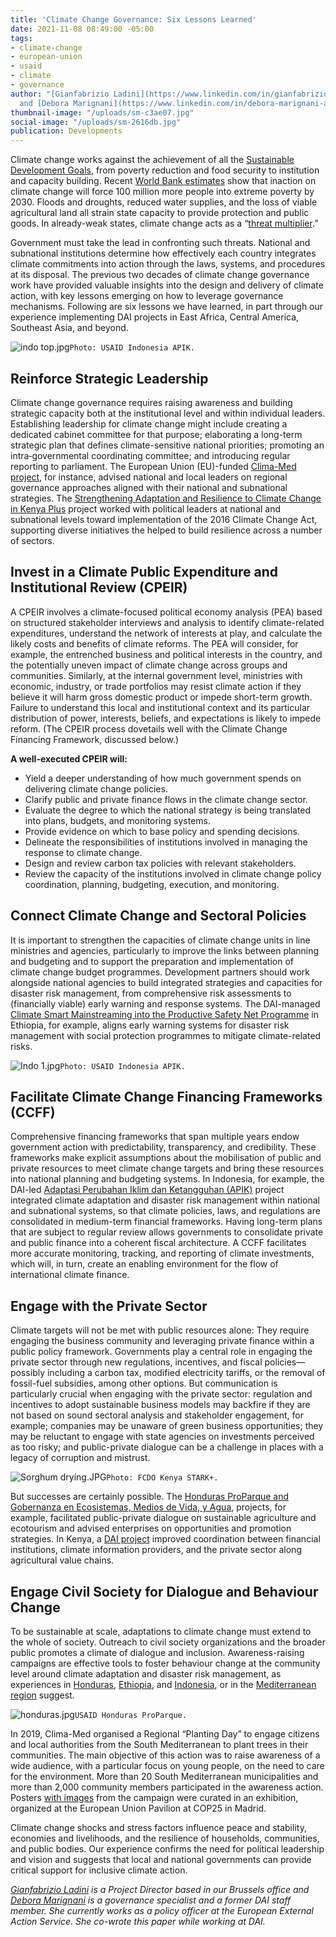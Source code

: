 ```yaml
---
title: 'Climate Change Governance: Six Lessons Learned'
date: 2021-11-08 08:49:00 -05:00
tags:
- climate-change
- european-union
- usaid
- climate
- governance
author: "[Gianfabrizio Ladini](https://www.linkedin.com/in/gianfabrizio-ladini-b5a01920/)
  and [Debora Marignani](https://www.linkedin.com/in/debora-marignani-a250b210/) "
thumbnail-image: "/uploads/sm-c3ae07.jpg"
social-image: "/uploads/sm-2616db.jpg"
publication: Developments
---
```


Climate change works against the achievement of all the [Sustainable Development Goals](https://sdgs.un.org/goals), from poverty reduction and food security to institution and capacity building. Recent [World Bank estimates](https://openknowledge.worldbank.org/bitstream/handle/10986/22787/9781464806735.pdf?sequence=13&isAllowed=y) show that inaction on climate change will force 100 million more people into extreme poverty by 2030. Floods and droughts, reduced water supplies, and the loss of viable agricultural land all strain state capacity to provide protection and public goods. In already-weak states, climate change acts as a “[threat multiplier](https://climate-diplomacy.org/magazine/conflict/new-climate-peace).” 

Government must take the lead in confronting such threats. National and subnational institutions determine how effectively each country integrates climate commitments into action through the laws, systems, and procedures at its disposal. The previous two decades of climate change governance work have provided valuable insights into the design and delivery of climate action, with key lessons emerging on how to leverage governance mechanisms. Following are six lessons we have learned, in part through our experience implementing DAI projects in East Africa, Central America, Southeast Asia, and beyond. 

![indo top.jpg](/uploads/indo%20top.jpg)`Photo: USAID Indonesia APIK.`





## Reinforce Strategic Leadership

Climate change governance requires raising awareness and building strategic capacity both at the institutional level and within individual leaders. Establishing leadership for climate change might include creating a dedicated cabinet committee for that purpose; elaborating a long-term strategic plan that defines climate-sensitive national priorities; promoting an intra‐governmental coordinating committee; and introducing regular reporting to parliament. The European Union (EU)-funded [Clima-Med project](https://www.dai.com/our-work/projects/regional-eu-for-climate-action-in-the-european-neighbourhood-instrument-eni-southern-neighbourhood), for instance, advised national and local leaders on regional governance approaches aligned with their national and subnational strategies. The [Strengthening Adaptation and Resilience to Climate Change in Kenya Plus](https://www.dai.com/our-work/projects/kenya-strengthening-adaptation-and-resilience-climate-change-kenya-plus-starck) project worked with political leaders at national and subnational levels toward implementation of the 2016 Climate Change Act, supporting diverse initiatives the helped to build resilience across a number of sectors.

## Invest in a Climate Public Expenditure and Institutional Review (CPEIR)

A CPEIR involves a climate-focused political economy analysis (PEA) based on structured stakeholder interviews and analysis to identify climate-related expenditures, understand the network of interests at play, and calculate the likely costs and benefits of climate reforms. The PEA will consider, for example, the entrenched business and political interests in the country, and the potentially uneven impact of climate change across groups and communities. Similarly, at the internal government level, ministries with economic, industry, or trade portfolios may resist climate action if they believe it will harm gross domestic product or impede short-term growth. Failure to understand this local and institutional context and its particular distribution of power, interests, beliefs, and expectations is likely to impede reform. (The CPEIR process dovetails well with the Climate Change Financing Framework, discussed below.) 

<aside>
<p><strong>A well-executed CPEIR will:</strong></p>
<ul>
<li>Yield a deeper understanding of how much government spends on delivering climate change policies.</li>
<li>Clarify public and private finance flows in the climate change sector.</li>
<li>Evaluate the degree to which the national strategy is being translated into plans, budgets, and monitoring systems.</li>
<li>Provide evidence on which to base policy and spending decisions.</li>
<li>Delineate the responsibilities of institutions involved in managing the response to climate change.</li>
<li>Design and review carbon tax policies with relevant stakeholders.</li>
<li>Review the capacity of the institutions involved in climate change policy coordination, planning, budgeting, execution, and monitoring.</li>
</ul>
</aside>


## Connect Climate Change and Sectoral Policies

It is important to strengthen the capacities of climate change units in line ministries and agencies, particularly to improve the links between planning and budgeting and to support the preparation and implementation of climate change budget programmes. Development partners should work alongside national agencies to build integrated strategies and capacities for disaster risk management, from comprehensive risk assessments to (financially viable) early warning and response systems. The DAI-managed [Climate Smart Mainstreaming into the Productive Safety Net Programme](https://www.dai.com/our-work/projects/ethiopia-technical-assistance-to-support-gcca-plus-mainstreaming-of-climate-smart-planning-and-implementation-approaches) in Ethiopia, for example, aligns early warning systems for disaster risk management with social protection programmes to mitigate climate-related risks. 

![Indo 1.jpg](/uploads/Indo%201.jpg)`Photo: USAID Indonesia APIK.`

## Facilitate Climate Change Financing Frameworks (CCFF)

Comprehensive financing frameworks that span multiple years endow government action with predictability, transparency, and credibility. These frameworks make explicit assumptions about the mobilisation of public and private resources to meet climate change targets and bring these resources into national planning and budgeting systems. In Indonesia, for example, the DAI-led [Adaptasi Perubahan Iklim dan Ketangguhan (APIK)](https://www.dai.com/our-work/projects/indonesia-apik-adaptasi-perubahan-iklim-dan-ketangguhan-or-climate-change-adaption) project integrated climate adaptation and disaster risk management within national and subnational systems, so that climate policies, laws, and regulations are consolidated in medium-term financial frameworks. Having long-term plans that are subject to regular review allows governments to consolidate private and public finance into a coherent fiscal architecture. A CCFF facilitates more accurate monitoring, tracking, and reporting of climate investments, which will, in turn, create an enabling environment for the flow of international climate finance. 

## Engage with the Private Sector

Climate targets will not be met with public resources alone: They require engaging the business community and leveraging private finance within a public policy framework. Governments play a central role in engaging the private sector through new regulations, incentives, and fiscal policies—possibly including a carbon tax, modified electricity tariffs, or the removal of fossil-fuel subsidies, among other options. But communication is particularly crucial when engaging with the private sector: regulation and incentives to adopt sustainable business models may backfire if they are not based on sound sectoral analysis and stakeholder engagement, for example; companies may be unaware of green business opportunities; they may be reluctant to engage with state agencies on investments perceived as too risky; and public-private dialogue can be a challenge in places with a legacy of corruption and mistrust. 

![Sorghum drying.JPG](/uploads/Sorghum%20drying.JPG)`Photo: FCDO Kenya STARK+.`

But successes are certainly possible. The [Honduras ProParque and Gobernanza en Ecosistemas, Medios de Vida, y Agua](https://www.dai.com/our-work/projects/honduras-ProParque-GEMA), projects, for example, facilitated public-private dialogue on sustainable agriculture and ecotourism and advised enterprises on opportunities and promotion strategies. In Kenya, a [DAI project](https://www.dai.com/our-work/projects/kenya-strengthening-adaptation-and-resilience-climate-change-kenya-plus-starck) improved coordination between financial institutions, climate information providers, and the private sector along agricultural value chains. 

## Engage Civil Society for Dialogue and Behaviour Change

To be sustainable at scale, adaptations to climate change must extend to the whole of society. Outreach to civil society organizations and the broader public promotes a climate of dialogue and inclusion. Awareness-raising campaigns are effective tools to foster behaviour change at the community level around climate adaptation and disaster risk management, as experiences in [Honduras](https://www.dai.com/our-work/projects/honduras-ProParque-GEMA), [Ethiopia](https://www.dai.com/our-work/projects/ethiopia-technical-assistance-to-support-gcca-plus-mainstreaming-of-climate-smart-planning-and-implementation-approaches), and [Indonesia](https://www.dai.com/our-work/projects/indonesia-apik-adaptasi-perubahan-iklim-dan-ketangguhan-or-climate-change-adaption), or in the [Mediterranean region](https://www.dai.com/our-work/projects/regional-eu-for-climate-action-in-the-european-neighbourhood-instrument-eni-southern-neighbourhood) suggest. 

![honduras.jpg](/uploads/honduras.jpg)`USAID Honduras ProParque.`

In 2019, Clima-Med organised a Regional “Planting Day” to engage citizens and local authorities from the South Mediterranean to plant trees in their communities. The main objective of this action was to raise awareness of a wide audience, with a particular focus on young people, on the need to care for the environment. More than 20 South Mediterranean municipalities and more than 2,000 community members participated in the awareness action. Posters [with images](https://www.climamed.eu/cop25-clima-med-showcasing-true-to-life-steps-to-accomplish-climate-actions/) from the campaign were curated in an exhibition, organized at the European Union Pavilion at COP25 in Madrid. 

Climate change shocks and stress factors influence peace and stability, economies and livelihoods, and the resilience of households, communities, and public bodies. Our experience confirms the need for political leadership and vision and suggests that local and national governments can provide critical support for inclusive climate action. 

*[Gianfabrizio Ladini](https://www.linkedin.com/in/gianfabrizio-ladini-b5a01920/) is a Project Director based in our Brussels office and [Debora Marignani](https://www.linkedin.com/in/debora-marignani-a250b210/) is a governance specialist and a former DAI staff member. She currently works as a policy officer at the European External Action Service. She co-wrote this paper while working at DAI.*
